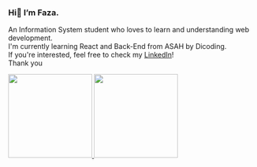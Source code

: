 ### Hi👋 I’m Faza.  
An Information System student who loves to learn and understanding web development.  
I'm currently learning React and Back-End from ASAH by Dicoding.  
If you're interested, feel free to check my [LinkedIn](www.linkedin.com/in/fairuz-azk-nugraha/)!  
Thank you

<a href="https://github.com/fazkn">
  <img height="170em" src="https://github-readme-stats-eight-theta.vercel.app/api?username=fazkn&show_icons=true&theme=algolia&include_all_commits=true&count_private=true"/>
  <img height ="170em" src="https://github-readme-stats.vercel.app/api/top-langs/?username=fazkn&layout=compact&langs_count=8&theme=algolia"/>
</a>
